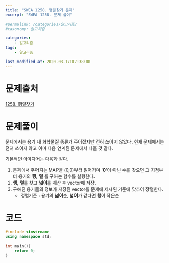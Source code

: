 ```yaml
---
title: "SWEA 1258. 행렬찾기 문제"
excerpt: "SWEA 1258. 문제 풀이"

#permalink: /categories/알고리즘/
#taxonomy: 알고리즘

categories:
    - 알고리즘
tags:
    - 알고리즘

last_modified_at: 2020-03-17T07:38:00
---
```


# 문제출처
[1258. 행렬찾기][link]

[link]: https://swexpertacademy.com/main/code/problem/problemDetail.do?contestProbId=AV18LoAqItcCFAZN&categoryId=AV18LoAqItcCFAZN&categoryType=CODE "바로가기"

# 문제풀이
문제에서는 용기 내 화학물질 종류가 주어졌지만 전혀 쓰이지 않았다. 현재 문제에서는 전혀 쓰이지 않고 아마 다음 연계된 문제에서 나올 것 같다.

기본적인 아이디어는 다음과 같다.
1. 문제에서 주어지는 MAP을 (0,0)부터 읽어가며 '**0**'이 아닌 수를 찾으면 그 지점부터 용기의 **행**, **렬** 를 구하는 함수를 실행한다.
2. **행**, **렬**를 찾고 **넓이**를 계산 후 vector에 저장.
3. 구해진 용기들의 정보가 저장된 vector를 문제에 제시된 기준에 맞추어 정렬한다.
    - 정렬기준 : 용기의 **넓이**순, **넓이**가 같다면 **행**이 작은순

# 코드
```c++
#include <iostream>
using namespace std;

int main(){
    return 0;
}
```
